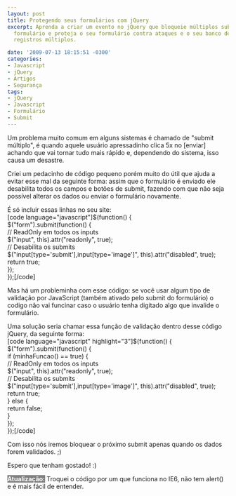 ```yaml
---
layout: post
title: Protegendo seus formulários com jQuery
excerpt: Aprenda a criar um evento no jQuery que bloqueie múltiplos submits em um
  formulário e proteja o seu formulário contra ataques e o seu banco de dados contra
  registros múltiplos.

date: '2009-07-13 18:15:51 -0300'
categories:
- Javascript
- jQuery
- Artigos
- Segurança
tags:
- jQuery
- Javascript
- Formulário
- Submit
---
```

<p>Um problema muito comum em alguns sistemas é chamado de "submit múltiplo", é quando aquele usuário apressadinho clica 5x no [enviar] achando que vai tornar tudo mais rápido e, dependendo do sistema, isso causa um desastre.</p>
<p>Criei um pedacinho de código pequeno porém muito do útil que ajuda a evitar esse mal da seguinte forma: assim que o formulário é enviado ele desabilita todos os campos e botões de submit, fazendo com que não seja possível alterar os dados ou enviar o formulário novamente.</p>
<p>É só incluir essas linhas no seu site:<br />
[code language="javascript"]$(function() {<br />
    $("form").submit(function() {<br />
    	// ReadOnly em todos os inputs<br />
    	$("input", this).attr("readonly", true);<br />
    	// Desabilita os submits<br />
    	$("input[type='submit'],input[type='image']", this).attr("disabled", true);<br />
    	return true;<br />
    });<br />
});[/code]</p>
<p>Mas há um probleminha com esse código: se você usar algum tipo de validação por JavaScript (também ativado pelo submit do formulário) o codigo não vai funcinar caso o usuário tenha digitado algo que invalide o formulário.</p>
<p>Uma solução seria chamar essa função de validação dentro desse código jQuery, da seguinte forma:<br />
[code language="javascript" highlight="3"]$(function() {<br />
	$("form").submit(function() {<br />
		if (minhaFuncao() == true) {<br />
			// ReadOnly em todos os inputs<br />
			$("input", this).attr("readonly", true);<br />
			// Desabilita os submits<br />
			$("input[type='submit'],input[type='image']", this).attr("disabled", true);<br />
			return true;<br />
		} else {<br />
			return false;<br />
		}<br />
	});<br />
});[/code]</p>
<p>Com isso nós iremos bloquear o próximo submit apenas quando os dados forem validados. ;)</p>
<p>Espero que tenham gostado! :)</p>
<p><strong style="background: gray; color: white">Atualização:</strong> Troquei o código por um que funciona no IE6, não tem alert() e é mais fácil de entender.</p>
